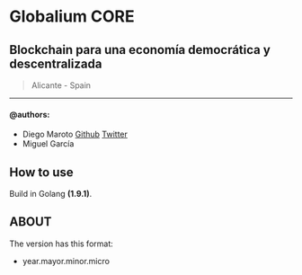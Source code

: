 # Globalium CORE
## Blockchain para una economía democrática y descentralizada

> Alicante - Spain

----
#### @authors: 
* Diego Maroto [Github](https://github.com/DiegoMGar) [Twitter](https://twitter.com/DiegoMGar)
* Miguel García

## How to use
Build in Golang **(1.9.1)**.

## ABOUT
The version has this format:
* year.mayor.minor.micro